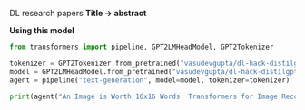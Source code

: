 DL research papers **Title -> abstract**

**Using this model**

```python
from transformers import pipeline, GPT2LMHeadModel, GPT2Tokenizer

tokenizer = GPT2Tokenizer.from_pretrained("vasudevgupta/dl-hack-distilgpt2")
model = GPT2LMHeadModel.from_pretrained("vasudevgupta/dl-hack-distilgpt2")
agent = pipeline("text-generation", model=model, tokenizer=tokenizer)

print(agent("An Image is Worth 16x16 Words: Transformers for Image Recognition at Scale", max_length=200))
```